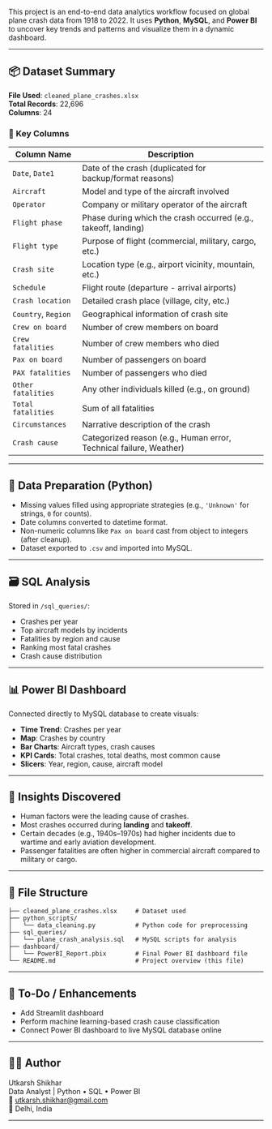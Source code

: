 
This project is an end-to-end data analytics workflow focused on global plane crash data from 1918 to 2022. It uses **Python**, **MySQL**, and **Power BI** to uncover key trends and patterns and visualize them in a dynamic dashboard.

---

## 📦 Dataset Summary

**File Used**: `cleaned_plane_crashes.xlsx`  
**Total Records**: 22,696  
**Columns**: 24

### 🔑 Key Columns

| Column Name         | Description                                                                 |
|---------------------|-----------------------------------------------------------------------------|
| `Date`, `Date1`     | Date of the crash (duplicated for backup/format reasons)                   |
| `Aircraft`          | Model and type of the aircraft involved                                     |
| `Operator`          | Company or military operator of the aircraft                                |
| `Flight phase`      | Phase during which the crash occurred (e.g., takeoff, landing)              |
| `Flight type`       | Purpose of flight (commercial, military, cargo, etc.)                        |
| `Crash site`        | Location type (e.g., airport vicinity, mountain, etc.)                      |
| `Schedule`          | Flight route (departure - arrival airports)                                 |
| `Crash location`    | Detailed crash place (village, city, etc.)                                  |
| `Country`, `Region` | Geographical information of crash site                                      |
| `Crew on board`     | Number of crew members on board                                             |
| `Crew fatalities`   | Number of crew members who died                                             |
| `Pax on board`      | Number of passengers on board                                               |
| `PAX fatalities`    | Number of passengers who died                                               |
| `Other fatalities`  | Any other individuals killed (e.g., on ground)                              |
| `Total fatalities`  | Sum of all fatalities                                                       |
| `Circumstances`     | Narrative description of the crash                                          |
| `Crash cause`       | Categorized reason (e.g., Human error, Technical failure, Weather)          |

---

## 🧹 Data Preparation (Python)

- Missing values filled using appropriate strategies (e.g., `'Unknown'` for strings, `0` for counts).
- Date columns converted to datetime format.
- Non-numeric columns like `Pax on board` cast from object to integers (after cleanup).
- Dataset exported to `.csv` and imported into MySQL.

---

## 🗃️ SQL Analysis

Stored in `/sql_queries/`:
- Crashes per year
- Top aircraft models by incidents
- Fatalities by region and cause
- Ranking most fatal crashes
- Crash cause distribution

---

## 📊 Power BI Dashboard

Connected directly to MySQL database to create visuals:
- **Time Trend**: Crashes per year
- **Map**: Crashes by country
- **Bar Charts**: Aircraft types, crash causes
- **KPI Cards**: Total crashes, total deaths, most common cause
- **Slicers**: Year, region, cause, aircraft model

---

## 🔮 Insights Discovered

- Human factors were the leading cause of crashes.
- Most crashes occurred during **landing** and **takeoff**.
- Certain decades (e.g., 1940s–1970s) had higher incidents due to wartime and early aviation development.
- Passenger fatalities are often higher in commercial aircraft compared to military or cargo.

---

## 📁 File Structure

```
├── cleaned_plane_crashes.xlsx     # Dataset used
├── python_scripts/
│   └── data_cleaning.py           # Python code for preprocessing
├── sql_queries/
│   └── plane_crash_analysis.sql   # MySQL scripts for analysis
├── dashboard/
│   └── PowerBI_Report.pbix        # Final Power BI dashboard file
└── README.md                      # Project overview (this file)
```

---

## 📌 To-Do / Enhancements

- Add Streamlit dashboard
- Perform machine learning-based crash cause classification
- Connect Power BI dashboard to live MySQL database online

---

## 🧑‍💻 Author

Utkarsh Shikhar  
Data Analyst | Python • SQL • Power BI  
📧 utkarsh.shikhar@gmail.com  
📍 Delhi, India

---
